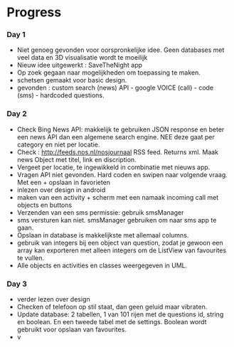 # Progress #

### Day 1


- Niet genoeg gevonden voor oorspronkelijke idee. Geen databases met veel data en 3D visualisatie wordt te moeilijk
- Nieuw idee uitgewerkt : SaveTheNight app
- Op zoek gegaan naar mogelijkheden om toepassing te maken. 
- schetsen gemaakt voor basic design. 
- gevonden : custom search (news) API - google VOICE (call) - code (sms) - hardcoded questions. 


### Day 2
- Check Bing News API: makkelijk te gebruiken JSON response en beter een news API dan een algemene search engine. NEE deze gaat per category en niet per locatie. 
- Check : http://feeds.nos.nl/nosjournaal RSS feed. Returns xml. Maak news Object met titel, link en discription. 
- Vergeet per locatie, te ingewikkeld in combinatie met nieuws app. 
- Vragen API niet gevonden. Hard coden en swipen naar volgende vraag. Met een + opslaan in favorieten
- inlezen over design in android
- maken van een activity + scherm met een namaak incoming call met objects en buttons
- Verzenden van een sms permissie: <uses-permission android:name="android.permission.SEND_SMS"> gebruik smsManager
- sms versturen kan niet. smsManager gebruiken om naar sms app te gaan. 
- Opslaan in database is makkelijkste met allemaal columns.
- gebruik van integers bij een object van question, zodat je gewoon een array kan exporteren met alleen integers om de ListView van favourites te vullen. 
- Alle objects en activities en classes weergegeven in UML. 

### Day 3
- verder lezen over design
- Checken of telefoon op stil staat, dan geen geluid maar vibraten. 
- Update database: 2 tabellen, 1 van 101 rijen met de questions id, string en boolean. En een tweede tabel met de settings. Boolean wordt gebruikt voor opslaan van favourites. 
- v